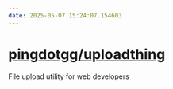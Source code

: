 ```yaml
---
date: 2025-05-07 15:24:07.154603
---
```


# [pingdotgg/uploadthing](https://github.com/pingdotgg/uploadthing)

File upload utility for web developers